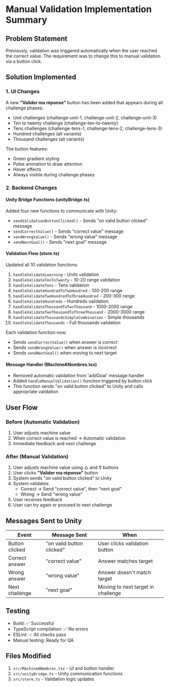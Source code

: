 # Manual Validation Implementation Summary

## Problem Statement
Previously, validation was triggered automatically when the user reached the correct value. The requirement was to change this to manual validation via a button click.

## Solution Implemented

### 1. UI Changes
A new **"Valider ma réponse"** button has been added that appears during all challenge phases:
- Unit challenges (challenge-unit-1, challenge-unit-2, challenge-unit-3)
- Ten to twenty challenge (challenge-ten-to-twenty)
- Tens challenges (challenge-tens-1, challenge-tens-2, challenge-tens-3)
- Hundred challenges (all variants)
- Thousand challenges (all variants)

The button features:
- Green gradient styling
- Pulse animation to draw attention
- Hover effects
- Always visible during challenge phases

### 2. Backend Changes

#### Unity Bridge Functions (unityBridge.ts)
Added four new functions to communicate with Unity:
- `sendValidationButtonClicked()` - Sends "on valid button clicked" message
- `sendCorrectValue()` - Sends "correct value" message
- `sendWrongValue()` - Sends "wrong value" message  
- `sendNextGoal()` - Sends "next goal" message

#### Validation Flow (store.ts)
Updated all 10 validation functions:
1. `handleValidateLearning` - Units validation
2. `handleValidateTenToTwenty` - 10-20 range validation
3. `handleValidateTens` - Tens validation
4. `handleValidateHundredToTwoHundred` - 100-200 range
5. `handleValidateTwoHundredToThreeHundred` - 200-300 range
6. `handleValidateHundreds` - Hundreds validation
7. `handleValidateThousandToTwoThousand` - 1000-2000 range
8. `handleValidateTwoThousandToThreeThousand` - 2000-3000 range
9. `handleValidateThousandsSimpleCombination` - Simple thousands
10. `handleValidateThousands` - Full thousands validation

Each validation function now:
- Sends `sendCorrectValue()` when answer is correct
- Sends `sendWrongValue()` when answer is incorrect
- Sends `sendNextGoal()` when moving to next target

#### Message Handler (MachineANombres.tsx)
- Removed automatic validation from 'addGoal' message handler
- Added `handleManualValidation()` function triggered by button click
- This function sends "on valid button clicked" to Unity and calls appropriate validation

## User Flow

### Before (Automatic Validation)
1. User adjusts machine value
2. When correct value is reached → Automatic validation
3. Immediate feedback and next challenge

### After (Manual Validation) 
1. User adjusts machine value using △ and ∇ buttons
2. User clicks **"Valider ma réponse"** button
3. System sends "on valid button clicked" to Unity
4. System validates:
   - Correct → Send "correct value", then "next goal"
   - Wrong → Send "wrong value"
5. User receives feedback
6. User can try again or proceed to next challenge

## Messages Sent to Unity

| Event | Message Sent | When |
|-------|-------------|------|
| Button clicked | "on valid button clicked" | User clicks validation button |
| Correct answer | "correct value" | Answer matches target |
| Wrong answer | "wrong value" | Answer doesn't match target |
| Next challenge | "next goal" | Moving to next target in challenge |

## Testing
- Build: ✅ Successful
- TypeScript compilation: ✅ No errors
- ESLint: ✅ All checks pass
- Manual testing: Ready for QA

## Files Modified
1. `src/MachineANombres.tsx` - UI and button handler
2. `src/unityBridge.ts` - Unity communication functions
3. `src/store.ts` - Validation logic updates
